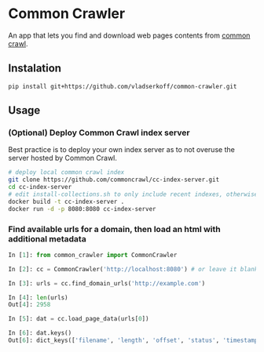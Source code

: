 # Common Crawler

An app that lets you find and download web pages contents from [common crawl](http://commoncrawl.org/).

## Instalation

`pip install git+https://github.com/vladserkoff/common-crawler.git`

## Usage

### (Optional) Deploy Common Crawl index server

Best practice is to deploy your own index server as to not overuse the server hosted by Common Crawl.

```bash
# deploy local common crawl index
git clone https://github.com/commoncrawl/cc-index-server.git
cd cc-index-server
# edit install-collections.sh to only include recent indexes, otherwise it will load gigabytes of data.
docker build -t cc-index-server .
docker run -d -p 8080:8080 cc-index-server
```

### Find available urls for a domain, then load an html with additional metadata

```python
In [1]: from common_crawler import CommonCrawler

In [2]: cc = CommonCrawler('http://localhost:8080') # or leave it blank to use Common Crawl's server.

In [3]: urls = cc.find_domain_urls('http://example.com')

In [4]: len(urls)
Out[4]: 2958

In [5]: dat = cc.load_page_data(urls[0])

In [6]: dat.keys()
Out[6]: dict_keys(['filename', 'length', 'offset', 'status', 'timestamp', 'index', 'warc_header', 'http_header', 'html'])
```
